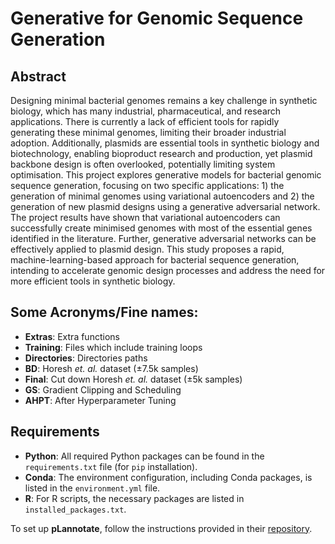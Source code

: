 # Generative for Genomic Sequence Generation 
## Abstract 
Designing minimal bacterial genomes remains a key challenge in synthetic biology, which has many industrial, pharmaceutical, and research applications. There is currently a lack of efficient tools for rapidly generating these minimal genomes, limiting their broader industrial adoption. Additionally, plasmids are essential tools in synthetic biology and biotechnology, enabling bioproduct research and production, yet plasmid backbone design is often overlooked, potentially limiting system optimisation. This project explores generative models for bacterial genomic sequence generation, focusing on two specific applications: 1) the generation of minimal genomes using variational autoencoders and 2) the generation of new plasmid designs using a generative adversarial network. The project results have shown that variational autoencoders can successfully create minimised genomes with most of the essential genes identified in the literature. Further, generative adversarial networks can be effectively applied to plasmid design. This study proposes a rapid, machine-learning-based approach for bacterial sequence generation, intending to accelerate genomic design processes and address the need for more efficient tools in synthetic biology.

## Some Acronyms/Fine names:
- **Extras**: Extra functions
- **Training**: Files which include training loops
- **Directories**: Directories paths
- **BD**: Horesh _et. al._ dataset (±7.5k samples)
- **Final**: Cut down Horesh _et. al._ dataset (±5k samples)
- **GS**: Gradient Clipping and Scheduling
- **AHPT**: After Hyperparameter Tuning

## Requirements
- **Python**: All required Python packages can be found in the `requirements.txt` file (for `pip` installation).
- **Conda**: The environment configuration, including Conda packages, is listed in the `environment.yml` file.
- **R**: For R scripts, the necessary packages are listed in `installed_packages.txt`.

To set up **pLannotate**, follow the instructions provided in their [repository](https://github.com/mmcguffi/pLannotate).


